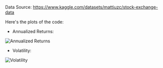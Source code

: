Data Source: https://www.kaggle.com/datasets/mattiuzc/stock-exchange-data

Here's the plots of the code:

- Annualized Returns:

![Annualized Returns](https://github.com/user-attachments/assets/2cd41837-1d33-4627-ba5d-f7b44dbc5dc5)

- Volatility:

![Volatility](https://github.com/user-attachments/assets/c96b32e5-06f7-45c0-b617-9bda523bde45)

